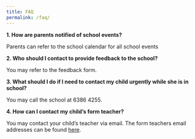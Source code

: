 ```yaml
---
title: FAQ
permalink: /faq/
---
```

<p><strong>1. How are parents notified of school events?</strong></p>
<p>Parents can refer to the school calendar for all school events</p>
<p><strong>2. Who should I contact to provide feedback to the school?</strong></p>
<p>You may refer to the feedback form.</p>
<p><strong>3. What should I do if I need to contact my child urgently while she is in school?</strong></p>
<p>You may call the school at 6386 4255.</p>
<p><strong>4. How can I contact my child&rsquo;s form teacher?</strong></p>
<div>
<p>You may contact your child&rsquo;s teacher via email. The form teachers email addresses can be found&nbsp;<a href="https://sengkanggreenpri.moe.edu.sg/our-people/form-teachers" target="">here</a>.</p>
</div>